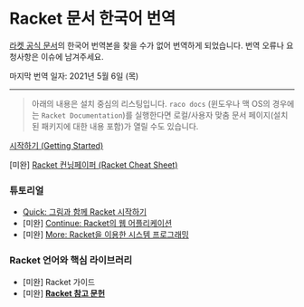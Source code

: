 # Racket 문서 한국어 번역

[라켓 공식 문서](https://docs.racket-lang.org/)의 한국어 번역본을 찾을 수가 없어 번역하게 되었습니다. 번역 오류나 요청사항은 이슈에 남겨주세요.

마지막 번역 일자: 2021년 5월 6일 (목)

---

> 아래의 내용은 설치 중심의 리스팅입니다. `raco docs` (윈도우나 맥 OS의 경우에는 `Racket Documentation`)를 실행한다면 로컬/사용자 맞춤 문서 페이지(설치된 패키지에 대한 내용 포함)가 열릴 수도 있습니다.

[시작하기 (Getting Started)](/getting-started.md)

[미완] [Racket 컨닝페이퍼 (Racket Cheat Sheet)](/racket-cheat-sheet.md)

### 튜토리얼
- [Quick: 그림과 함께 Racket 시작하기](/tutorial/quick.md)
- [미완] [Continue: Racket의 웹 어플리케이션](/tutorial/continue.md)
- [미완] [More: Racket을 이용한 시스템 프로그래밍](/tutorial/more.md)

### Racket 언어와 핵심 라이브러리
- [미완] Racket 가이드
- [미완] <b><a href="/racket-reference/racket-reference">Racket 참고 문헌</a></b>
